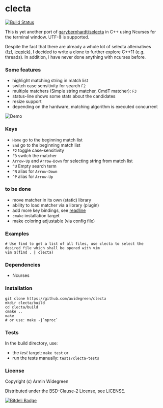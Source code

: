 # clecta

[![Build Status](https://travis-ci.org/awidegreen/clecta.svg?branch=master)](https://travis-ci.org/awidegreen/clecta)

This is yet another port of [garybernhardt/selecta](https://github.com/garybernhardt/selecta) in C++ using Ncurses for the terminal window. UTF-8 is supported.

Despite the fact that there are already a whole lot of selecta alternatives ([fzf](https://github.com/junegunn/fzf), [icepick](https://github.com/felipesere/icepick)),
I decided to write a clone to further explore C++11 (e.g. threads). 
In addition, I have never done anything with ncurses before.


### Some features
* highlight matching string in match list
* switch case sensitivity for search `F2`
* multiple matchers (Simple string matcher, CmdT matcher): `F3`
* status-line shows some stats about the candidates
* resize support
* depending on the hardware, matching algorithm is executed concurrent

![Demo](https://raw.github.com/awidegreen/clecta/master/demo.gif)

### Keys
* `Home` go to the beginning match list
* `End` go to the beginning match list
* `F2` toggle case-sensitivity
* `F3` switch the matcher
* `Arrow-Up` and `Arrow-Down` for selecting string from match list 
* `^U` Empty search term
* `^N` alias for `Arrow-Down`
* `^P` alias for `Arrow-Up`

### to be done 
* move matcher in its own (static) library
* ability to load matcher via a library (plugin)
* add more key bindings, see [readline](https://en.wikipedia.org/wiki/Bash_%28Unix_shell%29#Keyboard_shortcuts)
* `cmake` installation target
* make coloring adjustable (via config file)

### Examples

```
# Use find to get a list of all files, use clecta to select the desired file which shall be opened with vim
vim $(find . | clecta)
```

### Dependencies
* Ncurses

### Installation
```
git clone https://github.com/awidegreen/clecta 
mkdir clecta/build
cd clecta/build
cmake ..
make
# or use: make -j`nproc`
```
### Tests
In the build directory, use:
* the *test* target: `make test` or
* run the tests manually: `tests/clecta-tests`

### License
Copyright (c) Armin Widegreen

Distributed under the BSD-Clause-2 License, see LICENSE.

[![Bitdeli Badge](https://d2weczhvl823v0.cloudfront.net/awidegreen/clecta/trend.png)](https://bitdeli.com/free "Bitdeli Badge")
